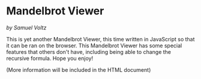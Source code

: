 Mandelbrot Viewer
=================
*by Samuel Voltz*

This is yet another Mandelbrot Viewer, this time written in JavaScript so that it can be ran on the browser. This Mandelbrot Viewer has some special features that others don't have, including being able to change the recursive formula. Hope you enjoy!

(More information will be included in the HTML document)